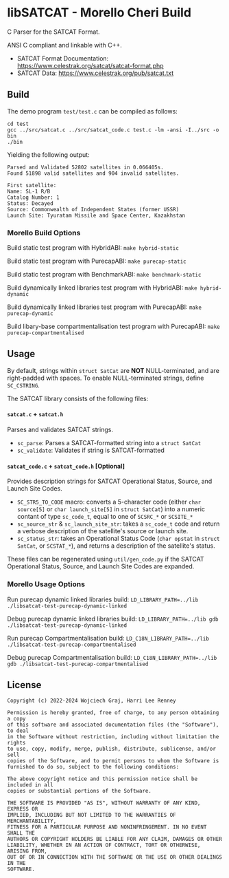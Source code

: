 # libSATCAT - Morello Cheri Build

C Parser for the SATCAT Format.

ANSI C compliant and linkable with C++.

- SATCAT Format Documentation: https://www.celestrak.org/satcat/satcat-format.php
- SATCAT Data: https://www.celestrak.org/pub/satcat.txt

## Build

The demo program `test/test.c` can be compiled as follows:

```
cd test
gcc ../src/satcat.c ../src/satcat_code.c test.c -lm -ansi -I../src -o bin
./bin
```

Yielding the following output:

```
Parsed and Validated 52802 satellites in 0.066405s.
Found 51898 valid satellites and 904 invalid satellites.

First satellite:
Name: SL-1 R/B
Catalog Number: 1
Status: Decayed
Source: Commonwealth of Independent States (former USSR)
Launch Site: Tyuratam Missile and Space Center, Kazakhstan
```

### Morello Build Options

Build static test program with HybridABI:
```make hybrid-static```

Build static test program with PurecapABI:
```make purecap-static```

Build static test program with BenchmarkABI:
```make benchmark-static```

Build dynamically linked libraries test program with HybridABI:
```make hybrid-dynamic```

Build dynamically linked libraries test program with PurecapABI:
```make purecap-dynamic```

Build libary-base compartmentalisation test program with PurecapABI:
```make purecap-compartmentalised```

## Usage

By default, strings within `struct SatCat` are **NOT** NULL-terminated, and are right-padded with spaces. To enable NULL-terminated strings, define `SC_CSTRING`.

The SATCAT library consists of the following files:

#### `satcat.c` + `satcat.h`

Parses and validates SATCAT strings.

- `sc_parse`: Parses a SATCAT-formatted string into a `struct SatCat`
- `sc_validate`: Validates if string is SATCAT-formatted

#### `satcat_code.c` + `satcat_code.h` [**Optional**]

Provides description strings for SATCAT Operational Status, Source, and Launch Site Codes.

- `SC_STR5_TO_CODE` macro: converts a 5-character code (either `char source[5]` or `char launch_site[5]` in `struct SatCat`) into a numeric contant of type `sc_code_t`, equal to one of `SCSRC_*` or `SCSITE_*`
- `sc_source_str` & `sc_launch_site_str`: takes a `sc_code_t` code and return a verbose description of the satellite's source or launch site.
- `sc_status_str`: takes an Operational Status Code (`char opstat` in `struct SatCat`, or `SCSTAT_*`), and returns a description of the satellite's status.

These files can be regenerated using `util/gen_code.py` if the SATCAT Operational Status, Source, and Launch Site Codes are expanded.

### Morello Usage Options

Run purecap dynamic linked libraries build:
```LD_LIBRARY_PATH=../lib ./libsatcat-test-purecap-dynamic-linked```

Debug purecap dynamic linked libraries build:
```LD_LIBRARY_PATH=../lib gdb ./libsatcat-test-purecap-dynamic-linked```

Run purecap Compartmentalisation build:
```LD_C18N_LIBRARY_PATH=../lib ./libsatcat-test-purecap-compartmentalised```

Debug purecap Compartmentalisation build:
```LD_C18N_LIBRARY_PATH=../lib gdb ./libsatcat-test-purecap-compartmentalised```

## License
```
Copyright (c) 2022-2024 Wojciech Graj, Harri Lee Renney

Permission is hereby granted, free of charge, to any person obtaining a copy
of this software and associated documentation files (the "Software"), to deal
in the Software without restriction, including without limitation the rights
to use, copy, modify, merge, publish, distribute, sublicense, and/or sell
copies of the Software, and to permit persons to whom the Software is
furnished to do so, subject to the following conditions:

The above copyright notice and this permission notice shall be included in all
copies or substantial portions of the Software.

THE SOFTWARE IS PROVIDED "AS IS", WITHOUT WARRANTY OF ANY KIND, EXPRESS OR
IMPLIED, INCLUDING BUT NOT LIMITED TO THE WARRANTIES OF MERCHANTABILITY,
FITNESS FOR A PARTICULAR PURPOSE AND NONINFRINGEMENT. IN NO EVENT SHALL THE
AUTHORS OR COPYRIGHT HOLDERS BE LIABLE FOR ANY CLAIM, DAMAGES OR OTHER
LIABILITY, WHETHER IN AN ACTION OF CONTRACT, TORT OR OTHERWISE, ARISING FROM,
OUT OF OR IN CONNECTION WITH THE SOFTWARE OR THE USE OR OTHER DEALINGS IN THE
SOFTWARE.
```
